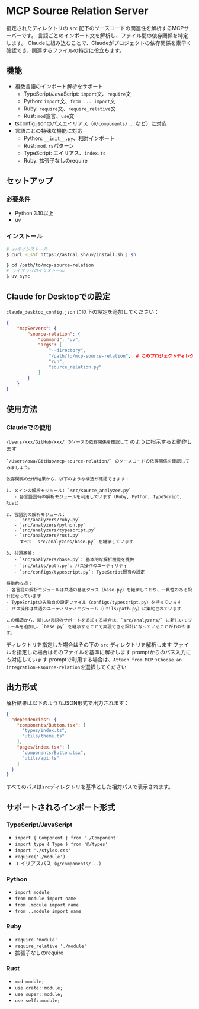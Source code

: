 # MCP Source Relation Server

指定されたディレクトリの `src` 配下のソースコードの関連性を解析するMCPサーバーです。
言語ごとのインポート文を解析し、ファイル間の依存関係を特定します。
Claudeに組み込むことで、Claudeがプロジェクトの依存関係を素早く確認でき、関連するファイルの特定に役立ちます。

## 機能

- 複数言語のインポート解析をサポート
  - TypeScript/JavaScript: `import`文、`require`文
  - Python: `import`文、`from ... import`文
  - Ruby: `require`文、`require_relative`文
  - Rust: `mod`宣言、`use`文
- tsconfig.jsonのパスエイリアス（`@/components/...`など）に対応
- 言語ごとの特殊な機能に対応
  - Python: `__init__.py`、相対インポート
  - Rust: `mod.rs`パターン
  - TypeScript: エイリアス、`index.ts`
  - Ruby: 拡張子なしのrequire

## セットアップ

### 必要条件

- Python 3.10以上
- uv

### インストール

```bash
# uvのインストール
$ curl -LsSf https://astral.sh/uv/install.sh | sh

$ cd /path/to/mcp-source-relation
# ライブラリのインストール
$ uv sync
```

## Claude for Desktopでの設定

`claude_desktop_config.json` に以下の設定を追加してください：

```json
{
    "mcpServers": {
        "source-relation": {
            "command": "uv",
            "args": [
                "--directory",
                "/path/to/mcp-source-relation",  # このプロジェクトディレクトリの絶対パスに書き換えてください
                "run",
                "source_relation.py"
            ]
        }
    }
}
```

## 使用方法

### Claudeでの使用


`/Users/xxx/GitHub/xxx/ のソースの依存関係を確認して` のように指示すると動作します  

```
`/Users/owa/GitHub/mcp-source-relation/` のソースコードの依存関係を確認してみましょう。

依存関係の分析結果から、以下のような構造が確認できます：

1. メインの解析モジュール: `src/source_analyzer.py`
   - 各言語固有の解析モジュールを利用しています（Ruby, Python, TypeScript, Rust）

2. 言語別の解析モジュール:
   - `src/analyzers/ruby.py`
   - `src/analyzers/python.py` 
   - `src/analyzers/typescript.py`
   - `src/analyzers/rust.py`
   - すべて `src/analyzers/base.py` を継承しています

3. 共通基盤:
   - `src/analyzers/base.py`: 基本的な解析機能を提供
   - `src/utils/path.py`: パス操作のユーティリティ
   - `src/configs/typescript.py`: TypeScript固有の設定

特徴的な点：
- 各言語の解析モジュールは共通の基底クラス（base.py）を継承しており、一貫性のある設計になっています
- TypeScriptのみ独自の設定ファイル（configs/typescript.py）を持っています
- パス操作は共通のユーティリティモジュール（utils/path.py）に集約されています

この構造から、新しい言語のサポートを追加する場合は、`src/analyzers/` に新しいモジュールを追加し、`base.py` を継承することで実現できる設計になっていることがわかります。
```
ディレクトリを指定した場合はその下の `src` ディレクトリを解析します
ファイルを指定した場合はそのファイルを基準に解析します
promptからのパス入力にも対応しています
promptで利用する場合は、`Attach from MCP`->`Choose an integration`->`source-relation`を選択してください

## 出力形式

解析結果は以下のようなJSON形式で出力されます：

```json
{
  "dependencies": {
    "components/Button.tsx": [
      "types/index.ts",
      "utils/theme.ts"
    ],
    "pages/index.tsx": [
      "components/Button.tsx",
      "utils/api.ts"
    ]
  }
}
```

すべてのパスは`src`ディレクトリを基準とした相対パスで表示されます。

## サポートされるインポート形式

### TypeScript/JavaScript
- `import { Component } from './Component'`
- `import type { Type } from '@/types'`
- `import './styles.css'`
- `require('./module')`
- エイリアスパス（`@/components/...`）

### Python
- `import module`
- `from module import name`
- `from .module import name`
- `from ..module import name`

### Ruby
- `require 'module'`
- `require_relative './module'`
- 拡張子なしのrequire

### Rust
- `mod module;`
- `use crate::module;`
- `use super::module;`
- `use self::module;`
